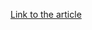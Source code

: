 [Link to the article](https://blog.talosintelligence.com/protecting-major-events-blueprint-october-2024-update/)
